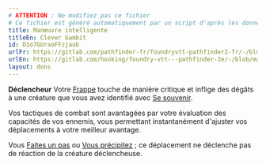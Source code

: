 ```yaml
---
# ATTENTION : Ne modifiez pas ce fichier
# Ce fichier est généré automatiquement par un script d'après les données du module Foundry VTT officiel et de sa traduction
title: Manœuvre intelligente
titleEn: Clever Gambit
id: D1o7GUraoFFzjaub
urlFr: https://gitlab.com/pathfinder-fr/foundryvtt-pathfinder2-fr/-/blob/master/data/feats/D1o7GUraoFFzjaub.htm
urlEn: https://gitlab.com/hooking/foundry-vtt---pathfinder-2e/-/blob/master/packs/data/feats.db/clever-gambit.json
layout: dons
---
```

**Déclencheur** Votre [Frappe](../actions/frapper.html) touche de manière critique et inflige des dégâts à une créature que vous avez identifié avec [Se souvenir](../actions/se-souvenir-connaissance.html).

Vos tactiques de combat sont avantagées par votre évaluation des capacités de vos ennemis, vous permettant instantanément d'ajuster vos déplacements à votre meilleur avantage.

Vous [Faites un pas](../actions/faire-un-pas.html) ou [Vous précipitez](../actions/marcher-rapidement.html) ; ce déplacement ne déclenche pas de réaction de la créature déclencheuse.
